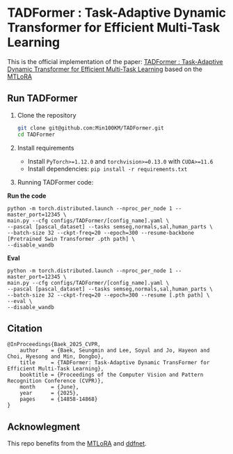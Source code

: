 # TADFormer : Task-Adaptive Dynamic Transformer for Efficient Multi-Task Learning


This is the official implementation of the paper: [TADFormer : Task-Adaptive Dynamic Transformer for Efficient Multi-Task Learning](https://arxiv.org/pdf/2501.04293) based on the [MTLoRA](https://github.com/scale-lab/MTLoRA) 


## Run TADFormer

1. Clone the repository
   ```bash
   git clone git@github.com:Min100KM/TADFormer.git
   cd TADFormer
   ```
2. Install requirements
   - Install `PyTorch>=1.12.0` and `torchvision>=0.13.0` with `CUDA>=11.6`
   - Install dependencies: `pip install -r requirements.txt`

3. Running TADFormer code:

**Run the code**
```
python -m torch.distributed.launch --nproc_per_node 1 --master_port=12345 \
main.py --cfg configs/TADFormer/[config_name].yaml \
--pascal [pascal_dataset] --tasks semseg,normals,sal,human_parts \
--batch-size 32 --ckpt-freq=20 --epoch=300 --resume-backbone [Pretrained Swin Transformer .pth path] \
--disable_wandb
```

**Eval**
```
python -m torch.distributed.launch --nproc_per_node 1 --master_port=12345 \
main.py --cfg configs/TADFormer/[config_name].yaml \
--pascal [pascal_dataset] --tasks semseg,normals,sal,human_parts \   
--batch-size 32 --ckpt-freq=20 --epoch=300 --resume [.pth path] \
--eval \
--disable_wandb
```

## Citation

```
@InProceedings{Baek_2025_CVPR,
    author    = {Baek, Seungmin and Lee, Soyul and Jo, Hayeon and Choi, Hyesong and Min, Dongbo},
    title     = {TADFormer: Task-Adaptive Dynamic TransFormer for Efficient Multi-Task Learning},
    booktitle = {Proceedings of the Computer Vision and Pattern Recognition Conference (CVPR)},
    month     = {June},
    year      = {2025},
    pages     = {14858-14868}
}
```

## Acknowlegment

This repo benefits from the [MTLoRA](https://github.com/scale-lab/MTLoRA) and [ddfnet](https://github.com/theFoxofSky/ddfnet).

